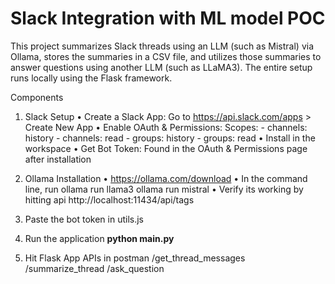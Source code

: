 # Slack Integration with ML model POC

This project summarizes Slack threads using an LLM (such as Mistral) via Ollama, stores the summaries in a CSV file, and utilizes those summaries to answer questions using another LLM (such as LLaMA3). The entire setup runs locally using the Flask framework.

Components
1. Slack Setup
   • Create a Slack App: Go to https://api.slack.com/apps > Create New App
   • Enable OAuth & Permissions:
        Scopes:
          - channels: history
          - channels: read
          - groups: history
          - groups: read
   • Install in the  workspace
   • Get Bot Token: Found in the OAuth & Permissions page after installation
   
2. Ollama Installation
   • https://ollama.com/download
   • In the command line, run
        ollama run llama3
        ollama run mistral
   • Verify its working by hitting api http://localhost:11434/api/tags

3. Paste the bot token in utils.js
4.  Run the application **python main.py**    
5.  Hit Flask App APIs in postman
     /get_thread_messages
     /summarize_thread
     /ask_question





